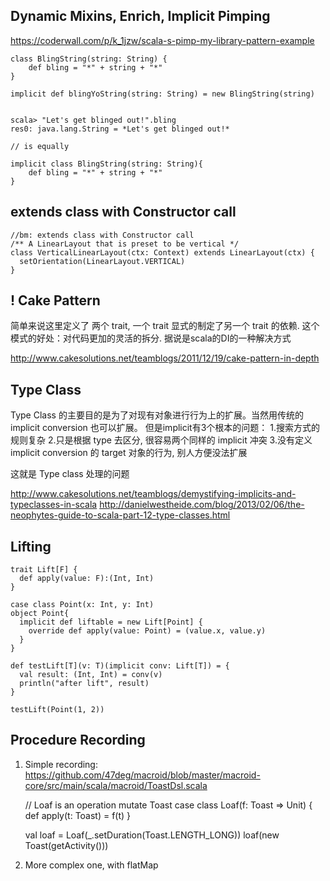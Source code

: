 
## Dynamic Mixins, Enrich, Implicit Pimping

https://coderwall.com/p/k_1jzw/scala-s-pimp-my-library-pattern-example


    class BlingString(string: String) {
        def bling = "*" + string + "*"
    }

    implicit def blingYoString(string: String) = new BlingString(string)


    scala> "Let's get blinged out!".bling
    res0: java.lang.String = *Let's get blinged out!*

    // is equally

    implicit class BlingString(string: String){
        def bling = "*" + string + "*"
    }


## extends class with Constructor call

    //bm: extends class with Constructor call
    /** A LinearLayout that is preset to be vertical */
    class VerticalLinearLayout(ctx: Context) extends LinearLayout(ctx) {
      setOrientation(LinearLayout.VERTICAL)
    }


## ! Cake Pattern
简单来说这里定义了 两个 trait, 一个 trait 显式的制定了另一个 trait 的依赖. 
这个模式的好处：对代码更加的灵活的拆分. 据说是scala的DI的一种解决方式

http://www.cakesolutions.net/teamblogs/2011/12/19/cake-pattern-in-depth



## Type Class
Type Class 的主要目的是为了对现有对象进行行为上的扩展。当然用传统的 implicit conversion 也可以扩展。
但是implicit有3个根本的问题：
  1.搜索方式的规则复杂
  2.只是根据 type 去区分, 很容易两个同样的 implicit 冲突
  3.没有定义 implicit conversion 的 target 对象的行为, 别人方便没法扩展

这就是 Type class 处理的问题

http://www.cakesolutions.net/teamblogs/demystifying-implicits-and-typeclasses-in-scala
http://danielwestheide.com/blog/2013/02/06/the-neophytes-guide-to-scala-part-12-type-classes.html

## Lifting

    trait Lift[F] {
      def apply(value: F):(Int, Int)
    }

    case class Point(x: Int, y: Int)
    object Point{
      implicit def liftable = new Lift[Point] {
        override def apply(value: Point) = (value.x, value.y)
      }
    }

    def testLift[T](v: T)(implicit conv: Lift[T]) = {
      val result: (Int, Int) = conv(v)
      println("after lift", result)
    }

    testLift(Point(1, 2))



## Procedure Recording
    

1. Simple recording: https://github.com/47deg/macroid/blob/master/macroid-core/src/main/scala/macroid/ToastDsl.scala

    // Loaf is an operation mutate Toast
    case class Loaf(f: Toast ⇒ Unit) {
      def apply(t: Toast) = f(t)
    }

    val loaf = Loaf(_.setDuration(Toast.LENGTH_LONG))
    loaf(new Toast(getActivity()))

2. More complex one, with flatMap
    
    














